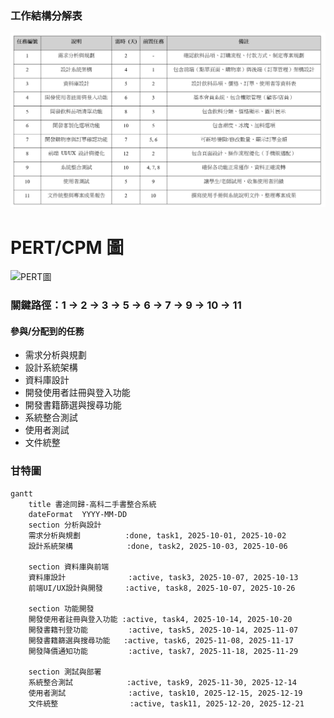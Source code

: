 ### 工作結構分解表
![工作結構分解表](工作結構分解表.png)
# PERT/CPM 圖
![PERT圖](PERT.png)
### 關鍵路徑：1 → 2 → 3 → 5 → 6 → 7 → 9 → 10 → 11
#### 參與/分配到的任務
* 需求分析與規劃
* 設計系統架構
* 資料庫設計
* 開發使用者註冊與登入功能
* 開發書籍篩選與搜尋功能
* 系統整合測試
* 使用者測試
* 文件統整
### 甘特圖
``` mermaid
gantt
    title 書途同歸-高科二手書整合系統
    dateFormat  YYYY-MM-DD
    section 分析與設計
    需求分析與規劃          :done, task1, 2025-10-01, 2025-10-02
    設計系統架構            :done, task2, 2025-10-03, 2025-10-06

    section 資料庫與前端
    資料庫設計              :active, task3, 2025-10-07, 2025-10-13
    前端UI/UX設計與開發     :active, task8, 2025-10-07, 2025-10-26

    section 功能開發
    開發使用者註冊與登入功能 :active, task4, 2025-10-14, 2025-10-20
    開發書籍刊登功能         :active, task5, 2025-10-14, 2025-11-07
    開發書籍篩選與搜尋功能   :active, task6, 2025-11-08, 2025-11-17
    開發降價通知功能         :active, task7, 2025-11-18, 2025-11-29

    section 測試與部署
    系統整合測試            :active, task9, 2025-11-30, 2025-12-14
    使用者測試              :active, task10, 2025-12-15, 2025-12-19
    文件統整                :active, task11, 2025-12-20, 2025-12-21

```
